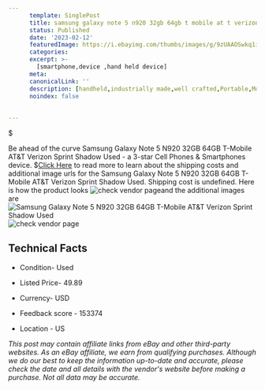 ```yaml
---
      template: SinglePost
      title: samsung galaxy note 5 n920 32gb 64gb t mobile at t verizon sprint shadow used
      status: Published
      date: '2023-02-12'
      featuredImage: https://i.ebayimg.com/thumbs/images/g/9zUAAOSwkq1ivId8/s-l225.jpg
      categories: 
      excerpt: >-
        [smartphone,device ,hand held device]
      meta:
      canonicalLink: ''
      description: [handheld,industrially made,well crafted,Portable,Mobile,Compact,Convenient,Lightweight,Maneuverable,Man-portable,Miniature,Carriable,Hand-held,Light,Holdable,Transportable,Mobile device,Pocket-sized,On-the-go,Wireless,Cordless,Compact size,Convenient size, smartphone,device ,hand held device]
      noindex: false
      
        
---
```

$

Be ahead of the curve Samsung Galaxy Note 5 N920 32GB 64GB T-Mobile AT&T Verizon Sprint Shadow Used - a 3-star Cell Phones & Smartphones device.
$[Click Here](https://www.ebay.com/itm/354487239594?hash=item52891603aa%3Ag%3A9zUAAOSwkq1ivId8&mkevt=1&mkcid=1&mkrid=711-53200-19255-0&campid=%253CePNCampaignId%253E&customid=%253CreferenceId%253E&toolid=10049) to read more to learn about the shipping costs and additional image urls for the Samsung Galaxy Note 5 N920 32GB 64GB T-Mobile AT&T Verizon Sprint Shadow Used. Shipping cost is undefined. Here is how the product looks ![check vendor page](https://i.ebayimg.com/thumbs/images/g/9zUAAOSwkq1ivId8/s-l225.jpg)and the additional images are![Samsung Galaxy Note 5 N920 32GB 64GB T-Mobile AT&T Verizon Sprint Shadow Used](https://i.ebayimg.com/images/g/9zUAAOSwkq1ivId8/s-l1600.jpg)![check vendor page](https://origin-galleryplus.ebayimg.com/ws/web/354487239594_2_0_1/225x225.jpg,https://origin-galleryplus.ebayimg.com/ws/web/354487239594_3_0_1/225x225.jpg,https://origin-galleryplus.ebayimg.com/ws/web/354487239594_4_0_1/225x225.jpg,https://origin-galleryplus.ebayimg.com/ws/web/354487239594_5_0_1/225x225.jpg,https://origin-galleryplus.ebayimg.com/ws/web/354487239594_6_0_1/225x225.jpg,https://origin-galleryplus.ebayimg.com/ws/web/354487239594_7_0_1/225x225.jpg,https://origin-galleryplus.ebayimg.com/ws/web/354487239594_8_0_1/225x225.jpg,https://origin-galleryplus.ebayimg.com/ws/web/354487239594_9_0_1/225x225.jpg)



 ## Technical Facts 



     
      

 - Condition- Used 


      

 - Listed Price- 49.89 


      

 - Currency- USD 


      

 - Feedback score - 153374 


      

 - Location - US 


      
      

 *_This post may contain affiliate links from eBay and other third-party websites. As an eBay affiliate, we earn from qualifying purchases. Although we do our best to keep the information up-to-date and accurate, please check the date and all details with the vendor's website before making a purchase. Not all data may be accurate._*






